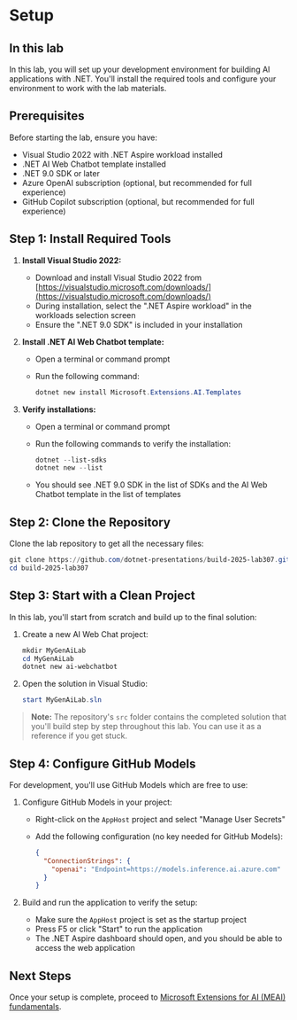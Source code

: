 # Setup

## In this lab

In this lab, you will set up your development environment for building AI applications with .NET. You'll install the required tools and configure your environment to work with the lab materials.

## Prerequisites

Before starting the lab, ensure you have:

- Visual Studio 2022 with .NET Aspire workload installed
- .NET AI Web Chatbot template installed
- .NET 9.0 SDK or later
- Azure OpenAI subscription (optional, but recommended for full experience)
- GitHub Copilot subscription (optional, but recommended for full experience)

## Step 1: Install Required Tools

1. **Install Visual Studio 2022:**
   - Download and install Visual Studio 2022 from [https://visualstudio.microsoft.com/downloads/](https://visualstudio.microsoft.com/downloads/)
   - During installation, select the ".NET Aspire workload" in the workloads selection screen
   - Ensure the ".NET 9.0 SDK" is included in your installation

2. **Install .NET AI Web Chatbot template:**
   - Open a terminal or command prompt
   - Run the following command:

     ```powershell
     dotnet new install Microsoft.Extensions.AI.Templates
     ```

3. **Verify installations:**
   - Open a terminal or command prompt
   - Run the following commands to verify the installation:

     ```powershell
     dotnet --list-sdks
     dotnet new --list
     ```

   - You should see .NET 9.0 SDK in the list of SDKs and the AI Web Chatbot template in the list of templates

## Step 2: Clone the Repository

Clone the lab repository to get all the necessary files:

```powershell
git clone https://github.com/dotnet-presentations/build-2025-lab307.git
cd build-2025-lab307
```

## Step 3: Start with a Clean Project

In this lab, you'll start from scratch and build up to the final solution:

1. Create a new AI Web Chat project:

   ```powershell
   mkdir MyGenAiLab
   cd MyGenAiLab
   dotnet new ai-webchatbot
   ```

2. Open the solution in Visual Studio:

   ```powershell
   start MyGenAiLab.sln
   ```

> **Note:** The repository's `src` folder contains the completed solution that you'll build step by step throughout this lab. You can use it as a reference if you get stuck.

## Step 4: Configure GitHub Models

For development, you'll use GitHub Models which are free to use:

1. Configure GitHub Models in your project:
   - Right-click on the `AppHost` project and select "Manage User Secrets"
   - Add the following configuration (no key needed for GitHub Models):

     ```json
     {
       "ConnectionStrings": {
         "openai": "Endpoint=https://models.inference.ai.azure.com"
       }
     }
     ```

2. Build and run the application to verify the setup:
   - Make sure the `AppHost` project is set as the startup project
   - Press F5 or click "Start" to run the application
   - The .NET Aspire dashboard should open, and you should be able to access the web application

## Next Steps

Once your setup is complete, proceed to [Microsoft Extensions for AI (MEAI) fundamentals](part1-meai.md).
